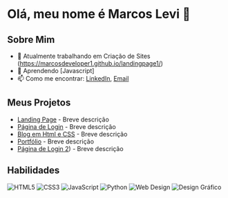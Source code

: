 # Olá, meu nome é Marcos Levi 👋

## Sobre Mim
- 🔭 Atualmente trabalhando em Criação de Sites (https://marcosdeveloper1.github.io/landingpage1/)
- 🌱 Aprendendo [Javascript]
- 📫 Como me encontrar: [LinkedIn](https://www.linkedin.com/in/marcos-levi-063b46221/), [Email](mailto:seu-email@example.com)

## Meus Projetos
- [Landing Page]([link](https://marcosdeveloper1.github.io/landingpage1/)) - Breve descrição
- [Página de Login]([link](https://marcosdeveloper1.github.io/estudos/)) - Breve descrição
- [Blog em Html e CSS]([link](https://marcosdeveloper1.github.io/html-css/)) - Breve descrição
- [Portfólio]([link](https://marcosdeveloper1.github.io/portfolio/)) - Breve descrição
- [Página de Login 2](https://marcosdeveloper1.github.io/sistema-de-login/)) - Breve descrição

## Habilidades

![HTML5](https://img.shields.io/badge/HTML5-E34F26?style=for-the-badge&logo=html5&logoColor=white)
![CSS3](https://img.shields.io/badge/CSS3-1572B6?style=for-the-badge&logo=css3&logoColor=white)
![JavaScript](https://img.shields.io/badge/JavaScript-F7DF1E?style=for-the-badge&logo=javascript&logoColor=black)
![Python](https://img.shields.io/badge/Python-3776AB?style=for-the-badge&logo=python&logoColor=white)
![Web Design](https://img.shields.io/badge/Web%20Design-1E90FF?style=for-the-badge&logo=artstation&logoColor=white)
![Design Gráfico](https://img.shields.io/badge/Design%20Gráfico-FF6347?style=for-the-badge&logo=adobe&logoColor=white)

